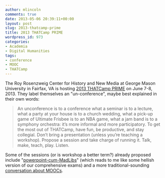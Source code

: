 ```yaml
---
author: mlincoln
comments: true
date: 2013-05-06 20:39:11+00:00
layout: post
slug: 2013-thatcamp-prime
title: 2013 THATCamp PRIME
wordpress_id: 973
categories:
- Academia
- Digital Humanities
tags:
- conference
- MOOC
- THATCamp
---
```


The Roy Rosenzweig Center for History and New Media at George Mason University in Fairfax, VA is hosting [2013 THATCamp PRIME](http://chnm2013.thatcamp.org/) on June 7-8, 2013. They label themselves an "un-conference", maybe best explained in their own words:


> An unconference is to a conference what a seminar is to a lecture, what a party at your house is to a church wedding, what a pick-up game of Ultimate Frisbee is to an NBA game, what a jam band is to a symphony orchestra: it’s more informal and more participatory. To get the most out of THATCamp, have fun, be productive, and stay collegial. Don’t bring a presentation (unless you’re teaching a workshop). Propose a session and take charge of running it. Talk, make, teach, play. Listen.


Some of the sessions (or is workshop a better term?) already proposed include "[powerpoint-cum-MadLibs](http://chnm2013.thatcamp.org/05/01/synchronicity-powerpoint-unhinged/)" (which reads to me like some hellish version of our comprehensive exams) and a more traditional-sounding [conversation about MOOCs](http://chnm2013.thatcamp.org/05/02/de-moocing-the-past/).
